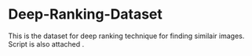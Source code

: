 # Deep-Ranking-Dataset
This is the dataset for deep ranking technique for finding similair images. Script is also attached .
